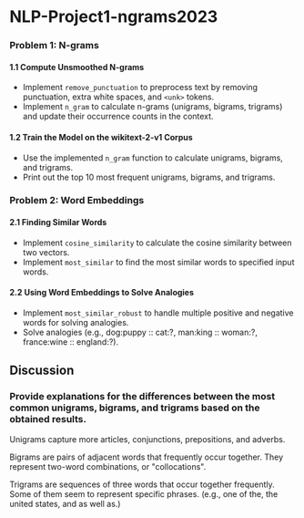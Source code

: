 # NLP-Project1-ngrams2023

### Problem 1: N-grams

#### 1.1 Compute Unsmoothed N-grams
- Implement `remove_punctuation` to preprocess text by removing punctuation, extra white spaces, and `<unk>` tokens.
- Implement `n_gram` to calculate n-grams (unigrams, bigrams, trigrams) and update their occurrence counts in the context.

#### 1.2 Train the Model on the wikitext-2-v1 Corpus
- Use the implemented `n_gram` function to calculate unigrams, bigrams, and trigrams.
- Print out the top 10 most frequent unigrams, bigrams, and trigrams.

### Problem 2: Word Embeddings

#### 2.1 Finding Similar Words
- Implement `cosine_similarity` to calculate the cosine similarity between two vectors.
- Implement `most_similar` to find the most similar words to specified input words.

#### 2.2 Using Word Embeddings to Solve Analogies
- Implement `most_similar_robust` to handle multiple positive and negative words for solving analogies.
- Solve analogies (e.g., dog:puppy :: cat:?, man:king :: woman:?, france:wine :: england:?).

## Discussion
### Provide explanations for the differences between the most common unigrams, bigrams, and trigrams based on the obtained results.
Unigrams capture more articles, conjunctions, prepositions, and adverbs.

Bigrams are pairs of adjacent words that frequently occur together. They represent two-word combinations, or "collocations".

Trigrams are sequences of three words that occur together frequently. Some of them seem to represent specific phrases. (e.g., one of the, the united states, and as well as.)




